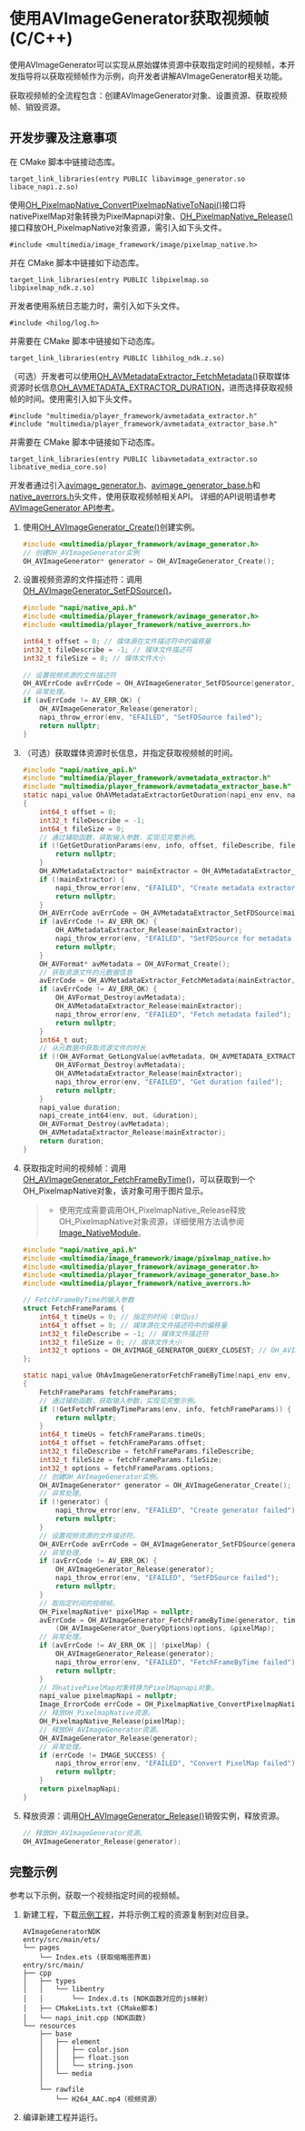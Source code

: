 # 使用AVImageGenerator获取视频帧(C/C++)

使用AVImageGenerator可以实现从原始媒体资源中获取指定时间的视频帧，本开发指导将以获取视频帧作为示例，向开发者讲解AVImageGenerator相关功能。

获取视频帧的全流程包含：创建AVImageGenerator对象、设置资源、获取视频帧、销毁资源。

## 开发步骤及注意事项
在 CMake 脚本中链接动态库。
```
target_link_libraries(entry PUBLIC libavimage_generator.so libace_napi.z.so)
```

使用[OH_PixelmapNative_ConvertPixelmapNativeToNapi()](../../reference/apis-image-kit/_image___native_module.md#oh_pixelmapnative_convertpixelmapnativetonapi)接口将nativePixelMap对象转换为PixelMapnapi对象、[OH_PixelmapNative_Release()](../../reference/apis-image-kit/_image___native_module.md#oh_pixelmapnative_release)接口释放OH_PixelmapNative对象资源，需引入如下头文件。
```
#include <multimedia/image_framework/image/pixelmap_native.h>
```

并在 CMake 脚本中链接如下动态库。
```
target_link_libraries(entry PUBLIC libpixelmap.so libpixelmap_ndk.z.so)
```

开发者使用系统日志能力时，需引入如下头文件。
```
#include <hilog/log.h>
```

并需要在 CMake 脚本中链接如下动态库。
```
target_link_libraries(entry PUBLIC libhilog_ndk.z.so)
```

（可选）开发者可以使用[OH_AVMetadataExtractor_FetchMetadata()](../../reference/apis-media-kit/capi-avmetadata-extractor-h.md#oh_avmetadataextractor_fetchmetadata)获取媒体资源时长信息[OH_AVMETADATA_EXTRACTOR_DURATION](../../reference/apis-media-kit/capi-avmetadata-extractor-base-h.md#变量)，进而选择获取视频帧的时间。使用需引入如下头文件。
```
#include "multimedia/player_framework/avmetadata_extractor.h"
#include "multimedia/player_framework/avmetadata_extractor_base.h"
```

并需要在 CMake 脚本中链接如下动态库。
```
target_link_libraries(entry PUBLIC libavmetadata_extractor.so libnative_media_core.so)
```

开发者通过引入[avimage_generator.h](../../reference/apis-media-kit/capi-avimage-generator-h.md)、[avimage_generator_base.h](../../reference/apis-media-kit/capi-avimage-generator-base-h.md)和[native_averrors.h](../../reference/apis-avcodec-kit/native__averrors_8h.md)头文件，使用获取视频帧相关API。
详细的API说明请参考[AVImageGenerator API参考](../../reference/apis-media-kit/capi-avimagegenerator.md)。

1. 使用[OH_AVImageGenerator_Create()](../../reference/apis-media-kit/capi-avimage-generator-h.md#oh_avimagegenerator_create)创建实例。
   ```c
   #include <multimedia/player_framework/avimage_generator.h>
   // 创建OH_AVImageGenerator实例
   OH_AVImageGenerator* generator = OH_AVImageGenerator_Create();
   ```

2. 设置视频资源的文件描述符：调用[OH_AVImageGenerator_SetFDSource()](../../reference/apis-media-kit/capi-avimage-generator-h.md#oh_avimagegenerator_setfdsource)。
    ```c
    #include "napi/native_api.h"
    #include <multimedia/player_framework/avimage_generator.h>
    #include <multimedia/player_framework/native_averrors.h>

    int64_t offset = 0; // 媒体源在文件描述符中的偏移量
    int32_t fileDescribe = -1; // 媒体文件描述符
    int32_t fileSize = 0; // 媒体文件大小
        
    // 设置视频资源的文件描述符
    OH_AVErrCode avErrCode = OH_AVImageGenerator_SetFDSource(generator, fileDescribe, offset, fileSize);
    // 异常处理。
    if (avErrCode != AV_ERR_OK) {
        OH_AVImageGenerator_Release(generator);
        napi_throw_error(env, "EFAILED", "SetFDSource failed");
        return nullptr;
    }
    ```

3. （可选）获取媒体资源时长信息，并指定获取视频帧的时间。
    ```c
    #include "napi/native_api.h"
    #include "multimedia/player_framework/avmetadata_extractor.h"
    #include "multimedia/player_framework/avmetadata_extractor_base.h"
    static napi_value OhAVMetadataExtractorGetDuration(napi_env env, napi_callback_info info)
    {
        int64_t offset = 0;
        int32_t fileDescribe = -1;
        int64_t fileSize = 0;
        // 通过辅助函数，获取输入参数，实现见完整示例。
        if (!GetGetDurationParams(env, info, offset, fileDescribe, fileSize)) {
            return nullptr;
        }
        OH_AVMetadataExtractor* mainExtractor = OH_AVMetadataExtractor_Create();
        if (!mainExtractor) {
            napi_throw_error(env, "EFAILED", "Create metadata extractor failed");
            return nullptr;
        }
        OH_AVErrCode avErrCode = OH_AVMetadataExtractor_SetFDSource(mainExtractor, fileDescribe, offset, fileSize);
        if (avErrCode != AV_ERR_OK) {
            OH_AVMetadataExtractor_Release(mainExtractor);
            napi_throw_error(env, "EFAILED", "SetFDSource for metadata extractor failed");
            return nullptr;
        }
        OH_AVFormat* avMetadata = OH_AVFormat_Create();
        // 获取资源文件的元数据信息
        avErrCode = OH_AVMetadataExtractor_FetchMetadata(mainExtractor, avMetadata);
        if (avErrCode != AV_ERR_OK) {
            OH_AVFormat_Destroy(avMetadata);
            OH_AVMetadataExtractor_Release(mainExtractor);
            napi_throw_error(env, "EFAILED", "Fetch metadata failed");
            return nullptr;
        }
        int64_t out;
        // 从元数据中获取资源文件的时长
        if (!OH_AVFormat_GetLongValue(avMetadata, OH_AVMETADATA_EXTRACTOR_DURATION, &out)) {
            OH_AVFormat_Destroy(avMetadata);
            OH_AVMetadataExtractor_Release(mainExtractor);
            napi_throw_error(env, "EFAILED", "Get duration failed");
            return nullptr;
        }
        napi_value duration;
        napi_create_int64(env, out, &duration);
        OH_AVFormat_Destroy(avMetadata);
        OH_AVMetadataExtractor_Release(mainExtractor);
        return duration;
    }
    ```

3. 获取指定时间的视频帧：调用[OH_AVImageGenerator_FetchFrameByTime()](../../reference/apis-media-kit/capi-avimage-generator-h.md#oh_avimagegenerator_fetchframebytime)，可以获取到一个OH_PixelmapNative对象，该对象可用于图片显示。
   > - 使用完成需要调用OH_PixelmapNative_Release释放OH_PixelmapNative对象资源，详细使用方法请参阅[Image_NativeModule](../../reference/apis-image-kit/_image___native_module.md)。
    ```c
    #include "napi/native_api.h"
    #include <multimedia/image_framework/image/pixelmap_native.h>
    #include <multimedia/player_framework/avimage_generator.h>
    #include <multimedia/player_framework/avimage_generator_base.h>
    #include <multimedia/player_framework/native_averrors.h>

    // FetchFrameByTime的输入参数
    struct FetchFrameParams {
        int64_t timeUs = 0; // 指定的时间（单位us）
        int64_t offset = 0; // 媒体源在文件描述符中的偏移量
        int32_t fileDescribe = -1; // 媒体文件描述符
        int32_t fileSize = 0; // 媒体文件大小
        int32_t options = OH_AVIMAGE_GENERATOR_QUERY_CLOSEST; // OH_AVIMAGE_GENERATOR_QUERY_CLOSEST表示选取离传入时间点最近的关键帧
    };

    static napi_value OhAvImageGeneratorFetchFrameByTime(napi_env env, napi_callback_info info)
    {
        FetchFrameParams fetchFrameParams;
        // 通过辅助函数，获取输入参数，实现见完整示例。
        if (!GetFetchFrameByTimeParams(env, info, fetchFrameParams)) {
            return nullptr;
        }
        int64_t timeUs = fetchFrameParams.timeUs;
        int64_t offset = fetchFrameParams.offset;
        int32_t fileDescribe = fetchFrameParams.fileDescribe;
        int32_t fileSize = fetchFrameParams.fileSize;
        int32_t options = fetchFrameParams.options;
        // 创建OH_AVImageGenerator实例。
        OH_AVImageGenerator* generator = OH_AVImageGenerator_Create();
        // 异常处理。
        if (!generator) {
            napi_throw_error(env, "EFAILED", "Create generator failed");
            return nullptr;
        }
        // 设置视频资源的文件描述符。
        OH_AVErrCode avErrCode = OH_AVImageGenerator_SetFDSource(generator, fileDescribe, offset, fileSize);
        // 异常处理。
        if (avErrCode != AV_ERR_OK) {
            OH_AVImageGenerator_Release(generator);
            napi_throw_error(env, "EFAILED", "SetFDSource failed");
            return nullptr;
        }
        // 取指定时间的视频帧。
        OH_PixelmapNative* pixelMap = nullptr;
        avErrCode = OH_AVImageGenerator_FetchFrameByTime(generator, timeUs,
            (OH_AVImageGenerator_QueryOptions)options, &pixelMap);
        // 异常处理。
        if (avErrCode != AV_ERR_OK || !pixelMap) {
            OH_AVImageGenerator_Release(generator);
            napi_throw_error(env, "EFAILED", "FetchFrameByTime failed");
            return nullptr;
        }
        // 将nativePixelMap对象转换为PixelMapnapi对象。
        napi_value pixelmapNapi = nullptr;
        Image_ErrorCode errCode = OH_PixelmapNative_ConvertPixelmapNativeToNapi(env, pixelMap, &pixelmapNapi);
        // 释放OH_PixelmapNative资源。
        OH_PixelmapNative_Release(pixelMap);
        // 释放OH_AVImageGenerator资源。
        OH_AVImageGenerator_Release(generator);
        // 异常处理。
        if (errCode != IMAGE_SUCCESS) {
            napi_throw_error(env, "EFAILED", "Convert PixelMap failed");
            return nullptr;
        }
        return pixelmapNapi;
    }
    ```
4. 释放资源：调用[OH_AVImageGenerator_Release()](../../reference/apis-media-kit/capi-avimage-generator-h.md#oh_avimagegenerator_release)销毁实例，释放资源。
    ```c
    // 释放OH_AVImageGenerator资源。
    OH_AVImageGenerator_Release(generator);
    ```

## 完整示例

参考以下示例，获取一个视频指定时间的视频帧。

1. 新建工程，下载[示例工程](https://gitee.com/openharmony/applications_app_samples/tree/master/code/DocsSample/Media/AVImageGenerator/AVImageGeneratorNDK)，并将示例工程的资源复制到对应目录。
    ```
    AVImageGeneratorNDK
    entry/src/main/ets/
    └── pages
        └── Index.ets (获取缩略图界面)
    entry/src/main/
    ├── cpp
    │   ├── types
    │   │   └── libentry
    │   │       └── Index.d.ts (NDK函数对应的js映射)
    │   ├── CMakeLists.txt (CMake脚本)
    │   └── napi_init.cpp (NDK函数)
    └── resources
        ├── base
        │   ├── element
        │   │   ├── color.json
        │   │   ├── float.json
        │   │   └── string.json
        │   └── media
        │
        └── rawfile
            └── H264_AAC.mp4（视频资源）
    ```
2. 编译新建工程并运行。